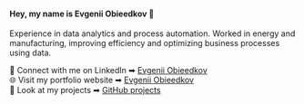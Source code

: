 #### Hey, my name is Evgenii Obieedkov 👋

Experience in data analytics and process automation. Worked in energy and manufacturing, improving efficiency and optimizing business processes using data.

📲 Connect with me on LinkedIn ➡︎ [Evgenii Obieedkov](https://www.linkedin.com/in/obieedkov/)   
🌐 Visit my portfolio website ➡︎ [Evgenii Obieedkov](https://evgeniiobieedkov.github.io/portfolio.github.io/)  
🐍 Look at my projects ➡︎ [GitHub projects](https://github.com/EvgeniiObieedkov?tab=repositories)


<!--
**EvgeniiObieedkov/EvgeniiObieedkov** is a ✨ _special_ ✨ repository because its `README.md` (this file) appears on your GitHub profile.

Here are some ideas to get you started:

- 🔭 I’m currently working on ...
- 🌱 I’m currently learning ...
- 👯 I’m looking to collaborate on ...
- 🤔 I’m looking for help with ...
- 💬 Ask me about ...
- 📫 How to reach me: ...
- 📊
- 😄 Pronouns: ...
- ⚡ Fun fact: ...
🧠 Skills:
- 🐘 SQL
- 🐍 Python
- 📊 Power BI / Tableau
- 📈 Excel
- 🤖 UiPath (RPA)
- ⚙️ ETL / API automation

-->
